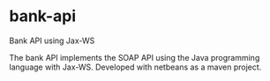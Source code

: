 # bank-api
Bank API using Jax-WS

The bank API implements the SOAP API using the Java programming language with Jax-WS.
Developed with netbeans as a maven project.
